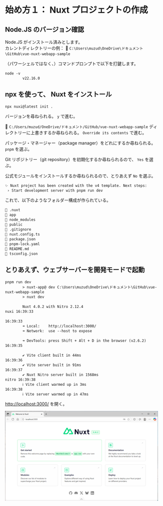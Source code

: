 # 始め方１： Nuxt プロジェクトの作成

## Node.JS のバージョン確認

Node.JS がインストール済みとします。  
カレントディレクトリーの例： 📁 `C:\Users\muzud\OneDrive\ドキュメント\GitHub\vue-nuxt-webapp-sample`  

（パワーシェルではなく、）コマンドプロンプトで以下を打鍵します。  

```shell
node -v
        v22.16.0
```

## npx を使って、 Nuxt をインストール

```shell
npx nuxi@latest init .
```

バージョンを尋ねられる。 `y` で進む。  

📁 `C:/Users/muzud/OneDrive/ドキュメント/GitHub/vue-nuxt-webapp-sample` ディレクトリーに上書きするか尋ねられる。 `Override its contents` で進む。  

パッケージ・マネージャー（package manager）をどれにするか尋ねられる。 `pnpm` を選ぶ。  

Git リポジトリー（git repository）を初期化するか尋ねられるので、 `Yes` を選ぶ。  

公式モジュールをインストールするか尋ねられるので、とりあえず `No` を選ぶ。  

```plaintext
✨ Nuxt project has been created with the v4 template. Next steps:
 › Start development server with pnpm run dev
```

これで、以下のようなフォルダー構成が作られている。  

```plaintext
📁 .nuxt
📁 app
📁 node_modules
📁 public
📄 .gitignore
📄 nuxt.config.ts
📄 package.json
📄 pnpm-lock.yaml
📄 README.md
📄 tsconfig.json
```

## とりあえず、ウェブサーバーを開発モードで起動

```shell
pnpm run dev
        > nuxt-app@ dev C:\Users\muzud\OneDrive\ドキュメント\GitHub\vue-nuxt-webapp-sample
        > nuxt dev

        Nuxt 4.0.2 with Nitro 2.12.4                                                                 nuxi 16:39:33
                                                                                                        16:39:33
        ➜ Local:    http://localhost:3000/
        ➜ Network:  use --host to expose

        ➜ DevTools: press Shift + Alt + D in the browser (v2.6.2)                                       16:39:35

        ✔ Vite client built in 44ms                                                                      16:39:36
        ✔ Vite server built in 91ms                                                                      16:39:37
        ✔ Nuxt Nitro server built in 1568ms                                                        nitro 16:39:38
        ℹ Vite client warmed up in 3ms                                                                   16:39:38
        ℹ Vite server warmed up in 47ms 
```

[http://localhost:3000/](http://localhost:3000/) を開く。  

![Nuxtの画面](./img/202508__webapp__04--1641-nuxt-o1o0.png)  

